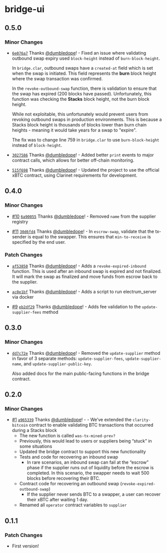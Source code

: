 # bridge-ui

## 0.5.0

### Minor Changes

- [`6e076a7`](https://github.com/magicstx/bridge/commit/6e076a7d503e61199ed7c426f1682c8c1edccdc9) Thanks [@dumbledope](https://github.com/dumbledope)! - Fixed an issue where validating outbound swap expiry used `block-height` instead of `burn-block-height`.

  In `bridge.clar`, outbound swaps have a `created-at` field which is set when the swap is initiated. This field represents the **burn** block height where the swap transaction was confirmed.

  In the `revoke-outbound-swap` function, there is validation to ensure that the swap has expired (200 blocks have passed). Unfortunately, this function was checking the **Stacks** block height, not the burn block height.

  While not exploitable, this unfortunately would prevent users from revoking outbound swaps in production environments. This is because a Stacks block height is thousands of blocks lower than burn chain heights - meaning it would take years for a swap to "expire".

  The fix was to change line 759 in `bridge.clar` to use `burn-block-height` instead of `block-height`.

* [`3027586`](https://github.com/magicstx/bridge/commit/3027586805ec3e0eb73230dcce7e77da7cbfcd9f) Thanks [@dumbledope](https://github.com/dumbledope)! - Added better `print` events to major contract calls, which allows for better off-chain monitoring.

- [`515f698`](https://github.com/magicstx/bridge/commit/515f698fbfe88e49e9621ff2ad6b83006f8af473) Thanks [@dumbledope](https://github.com/dumbledope)! - Updated the project to use the official xBTC contract, using Clarinet requirements for development.

## 0.4.0

### Minor Changes

- [#10](https://github.com/magicstx/bridge/pull/10) [`6a90055`](https://github.com/magicstx/bridge/commit/6a90055fe41b0faaf575a32c1ecce92551f34a1b) Thanks [@dumbledope](https://github.com/dumbledope)! - Removed `name` from the supplier registry

* [#11](https://github.com/magicstx/bridge/pull/11) [`30d6fd4`](https://github.com/magicstx/bridge/commit/30d6fd42134371e98615b9eb5c07223652151be4) Thanks [@dumbledope](https://github.com/dumbledope)! - In `escrow-swap`, validate that the tx-sender is equal to the swapper. This ensures that `min-to-receive` is specified by the end user.

### Patch Changes

- [`af53850`](https://github.com/magicstx/bridge/commit/af53850bcf2b67308fae0a36189da29fdecc9424) Thanks [@dumbledope](https://github.com/dumbledope)! - Adds a `revoke-expired-inbound` function. This is used after an inbound swap is expired and not finalized. It will mark the swap as finalized and move funds from escrow back to the supplier.

* [`ac0e1bf`](https://github.com/magicstx/bridge/commit/ac0e1bfd4574252fa4830ee9627a1690048982a4) Thanks [@dumbledope](https://github.com/dumbledope)! - Adds a script to run electrum_server via docker

- [#9](https://github.com/magicstx/bridge/pull/9) [`eb2df29`](https://github.com/magicstx/bridge/commit/eb2df2917b2c2b373dbdad8898541b33fad94580) Thanks [@dumbledope](https://github.com/dumbledope)! - Adds fee validation to the `update-supplier-fees` method

## 0.3.0

### Minor Changes

- [`dd7c72e`](https://github.com/magicstx/bridge/commit/dd7c72ef3bf21dcc7f545ed7acbd952b9f72b0bc) Thanks [@dumbledope](https://github.com/dumbledope)! - Removed the `update-supplier` method in favor of 3 separate methods: `update-supplier-fees`, `update-supplier-name`, and `update-supplier-public-key`.

  Also added docs for the main public-facing functions in the bridge contract.

## 0.2.0

### Minor Changes

- [#1](https://github.com/magicstx/bridge/pull/1) [`a965339`](https://github.com/magicstx/bridge/commit/a96533936e0bd5cc72c4e412d14ad257e01bba49) Thanks [@dumbledope](https://github.com/dumbledope)! - - We’ve extended the `clarity-bitcoin` contract to enable validating BTC transactions that occurred during a Stacks block
  - The new function is called `was-tx-mined-prev?`
  - Previously, this would lead to users or suppliers being “stuck” in some situations
  - Updated the bridge contract to support this new functionality
  - Tests and code for recovering an inbound swap
    - In rare scenarios, an inbound swap can fail at the “escrow” phase if the supplier runs out of liquidity before the escrow is completed. In this scenario, the swapper needs to wait 500 blocks before recovering their BTC.
  - Contract code for recovering an outbound swap (`revoke-expired-outbound-swap`)
    - If the supplier never sends BTC to a swapper, a user can recover their xBTC after waiting 1 day.
  - Renamed all `operator` contract variables to `supplier`

## 0.1.1

### Patch Changes

- First version!
